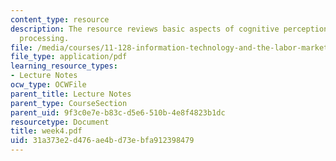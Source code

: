 ```yaml
---
content_type: resource
description: The resource reviews basic aspects of cognitive perception and information
  processing.
file: /media/courses/11-128-information-technology-and-the-labor-market-spring-2005/31a373e2d476ae4bd73ebfa912398479_week4.pdf
file_type: application/pdf
learning_resource_types:
- Lecture Notes
ocw_type: OCWFile
parent_title: Lecture Notes
parent_type: CourseSection
parent_uid: 9f3c0e7e-b83c-d5e6-510b-4e8f4823b1dc
resourcetype: Document
title: week4.pdf
uid: 31a373e2-d476-ae4b-d73e-bfa912398479
---
```

